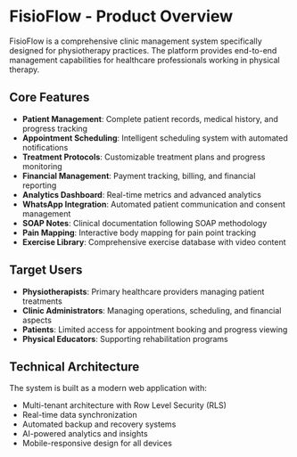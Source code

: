 # FisioFlow - Product Overview

FisioFlow is a comprehensive clinic management system specifically designed for physiotherapy
practices. The platform provides end-to-end management capabilities for healthcare professionals
working in physical therapy.

## Core Features

- **Patient Management**: Complete patient records, medical history, and progress tracking
- **Appointment Scheduling**: Intelligent scheduling system with automated notifications
- **Treatment Protocols**: Customizable treatment plans and progress monitoring
- **Financial Management**: Payment tracking, billing, and financial reporting
- **Analytics Dashboard**: Real-time metrics and advanced analytics
- **WhatsApp Integration**: Automated patient communication and consent management
- **SOAP Notes**: Clinical documentation following SOAP methodology
- **Pain Mapping**: Interactive body mapping for pain point tracking
- **Exercise Library**: Comprehensive exercise database with video content

## Target Users

- **Physiotherapists**: Primary healthcare providers managing patient treatments
- **Clinic Administrators**: Managing operations, scheduling, and financial aspects
- **Patients**: Limited access for appointment booking and progress viewing
- **Physical Educators**: Supporting rehabilitation programs

## Technical Architecture

The system is built as a modern web application with:

- Multi-tenant architecture with Row Level Security (RLS)
- Real-time data synchronization
- Automated backup and recovery systems
- AI-powered analytics and insights
- Mobile-responsive design for all devices
